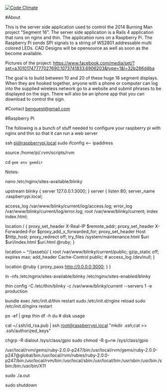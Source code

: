 [![Code Climate](https://codeclimate.com/github/bguest/blinky.png)](https://codeclimate.com/github/bguest/blinky)

#About

This is the server side application used to control the 2014 Burning Man project "Segment 16". The server side application is a Rails 4 application that runs on nginx and thin. The application runs on a Raspberry Pi. The Raspberry Pi sends SPI signals to a string of WS2801 addressable multi colored LEDs. CAD Designs will be opensource as well as soon as the become available.

Pictures of the project: https://www.facebook.com/media/set/?set=a.10101747777027690.1073741833.6906203&type=1&l=32b286d4ba

The goal is to build between 10 and 20 of these huge 16 segment displays. When they are hooked together, anyone with a phone or computer can log into the supplied wireless network go to a website and submit phrases to be displayed on the sign. There will also be an iphone app that you can download to control the sign.

#Contact
benguest@gmail.com

#Raspberry Pi

The following is a bunch of stuff needed to configure your raspberry pi with nginx and thin so that it can run a web server

ssh pi@raspberrypi.local
sudo ifconfig <— ipaddress

source /home/pi/.rvm/scripts/rvm

cd `gem env gemdir`

Notes:

nano /etc/nginx/sites-available/blinky

upstream blinky {
  server 127.0.0.1:3000;
}
server {
  listen   80;
  server_name .raspberrypi.local;

  access_log /var/www/blinky/current/log/access.log;
  error_log  /var/www/blinky/current/log/error.log;
  root       /var/www/blinky/current;
  index      index.html;

  location / {
    proxy_set_header  X-Real-IP  $remote_addr;
    proxy_set_header  X-Forwarded-For $proxy_add_x_forwarded_for;
    proxy_set_header  Host $http_host;
    proxy_redirect  off;
    try_files /system/maintenance.html $uri $uri/index.html $uri.html @ruby;
  }

  location ~ ^/(assets)/  {
    root /var/www/blinky/current/public;
    gzip_static off;
    expires max;
    add_header Cache-Control public;
    # access_log /dev/null;
  }

  location @ruby {
    proxy_pass http://0.0.0.0:3000;
  }
}

ln -nfs /etc/nginx/sites-available/blinky /etc/nginx/sites-enabled/blinky

thin config -C /etc/thin/blinky -c /var/www/blinky/current --servers 1 -e production

bundle exec /etc/init.d/thin restart
sudo /etc/init.d/nginx reload
sudo /etc/init.d/nginx restart

ps -ef | grep thin
df -h  du                 # disk usage

cat ~/.ssh/id_rsa.pub | ssh root@raspberrypi.local "mkdir .ssh;cat >> .ssh/authorized_keys"

chgrp -R dialout /sys/class/gpio
sudo chmod -R g+rw /sys/class/gpio

/usr/local/rvm/gems/ruby-2.0.0-p247/bin:/usr/local/rvm/gems/ruby-2.0.0-p247@global/bin:/usr/local/rvm/rubies/ruby-2.0.0-p247/bin:/usr/local/rvm/bin:/usr/local/sbin:/usr/local/bin:/usr/sbin:/usr/bin:/sbin:/bin:/usr/bin/X11

sudo ./a.out

sudo shutdown